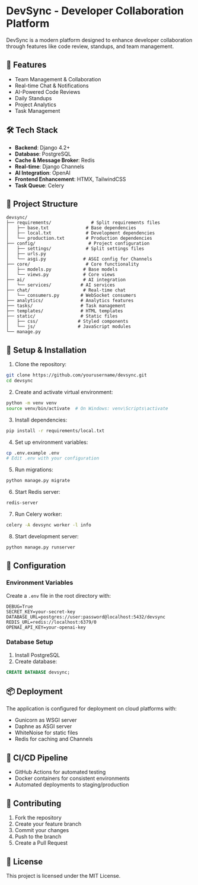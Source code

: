 # DevSync - Developer Collaboration Platform

DevSync is a modern platform designed to enhance developer collaboration through features like code review, standups, and team management.

## 🚀 Features

- Team Management & Collaboration
- Real-time Chat & Notifications
- AI-Powered Code Reviews
- Daily Standups
- Project Analytics
- Task Management

## 🛠️ Tech Stack

- **Backend**: Django 4.2+
- **Database**: PostgreSQL
- **Cache & Message Broker**: Redis
- **Real-time**: Django Channels
- **AI Integration**: OpenAI
- **Frontend Enhancement**: HTMX, TailwindCSS
- **Task Queue**: Celery

## 📁 Project Structure

```
devsync/
├── requirements/               # Split requirements files
│   ├── base.txt              # Base dependencies
│   ├── local.txt             # Development dependencies
│   └── production.txt        # Production dependencies
├── config/                    # Project configuration
│   ├── settings/             # Split settings files
│   ├── urls.py              
│   └── asgi.py              # ASGI config for Channels
├── core/                     # Core functionality
│   ├── models.py            # Base models
│   └── views.py             # Core views
├── ai/                      # AI integration
│   └── services/           # AI services
├── chat/                    # Real-time chat
│   └── consumers.py        # WebSocket consumers
├── analytics/              # Analytics features
├── tasks/                  # Task management
├── templates/              # HTML templates
├── static/                 # Static files
│   ├── css/               # Styled components
│   └── js/                # JavaScript modules
└── manage.py
```

## 🚀 Setup & Installation

1. Clone the repository:
```bash
git clone https://github.com/yourusername/devsync.git
cd devsync
```

2. Create and activate virtual environment:
```bash
python -m venv venv
source venv/bin/activate  # On Windows: venv\Scripts\activate
```

3. Install dependencies:
```bash
pip install -r requirements/local.txt
```

4. Set up environment variables:
```bash
cp .env.example .env
# Edit .env with your configuration
```

5. Run migrations:
```bash
python manage.py migrate
```

6. Start Redis server:
```bash
redis-server
```

7. Run Celery worker:
```bash
celery -A devsync worker -l info
```

8. Start development server:
```bash
python manage.py runserver
```

## 🔧 Configuration

### Environment Variables

Create a `.env` file in the root directory with:

```
DEBUG=True
SECRET_KEY=your-secret-key
DATABASE_URL=postgres://user:password@localhost:5432/devsync
REDIS_URL=redis://localhost:6379/0
OPENAI_API_KEY=your-openai-key
```

### Database Setup

1. Install PostgreSQL
2. Create database:
```sql
CREATE DATABASE devsync;
```

## 📦 Deployment

The application is configured for deployment on cloud platforms with:

- Gunicorn as WSGI server
- Daphne as ASGI server
- WhiteNoise for static files
- Redis for caching and Channels

## 🔄 CI/CD Pipeline

- GitHub Actions for automated testing
- Docker containers for consistent environments
- Automated deployments to staging/production

## 📝 Contributing

1. Fork the repository
2. Create your feature branch
3. Commit your changes
4. Push to the branch
5. Create a Pull Request

## 📄 License

This project is licensed under the MIT License. 